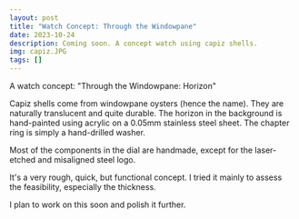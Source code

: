 ```yaml
---
layout: post
title: "Watch Concept: Through the Windowpane"
date: 2023-10-24
description: Coming soon. A concept watch using capiz shells.
img: capiz.JPG
tags: []
---
```

A watch concept: "Through the Windowpane: Horizon"

Capiz shells come from windowpane oysters (hence the name). They are naturally translucent and quite durable. The horizon in the background is hand-painted using acrylic on a 0.05mm stainless steel sheet. The chapter ring is simply a hand-drilled washer.

Most of the components in the dial are handmade, except for the laser-etched and misaligned steel logo.

It's a very rough, quick, but functional concept. I tried it mainly to assess the feasibility, especially the thickness.

I plan to work on this soon and polish it further.
